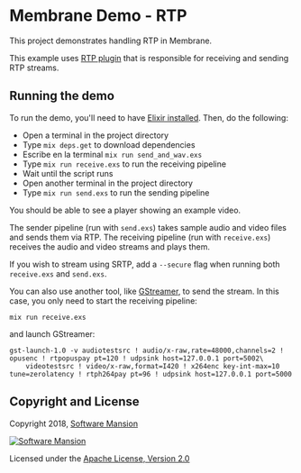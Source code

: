 # Membrane Demo - RTP

This project demonstrates handling RTP in Membrane.

This example uses [RTP plugin](https://github.com/membraneframework/membrane_rtp_plugin) that is responsible for receiving and sending RTP streams.

## Running the demo

To run the demo, you'll need to have [Elixir installed](https://elixir-lang.org/install.html). Then, do the following:

- Open a terminal in the project directory
- Type `mix deps.get` to download dependencies
- Escribe en la terminal `mix run send_and_wav.exs`
- Type `mix run receive.exs` to run the receiving pipeline
- Wait until the script runs
- Open another terminal in the project directory
- Type `mix run send.exs` to run the sending pipeline

You should be able to see a player showing an example video.

The sender pipeline (run with `send.exs`) takes sample audio and video files and sends them via RTP.
The receiving pipeline (run with `receive.exs`) receives the audio and video streams and plays them.

If you wish to stream using SRTP, add a `--secure` flag when running both `receive.exs` and `send.exs`.

You can also use another tool, like [GStreamer](https://gstreamer.freedesktop.org/), to send the stream. In this case, you only need to start the receiving pipeline:

```shell
mix run receive.exs
```

and launch GStreamer:

```shell
gst-launch-1.0 -v audiotestsrc ! audio/x-raw,rate=48000,channels=2 ! opusenc ! rtpopuspay pt=120 ! udpsink host=127.0.0.1 port=5002\
    videotestsrc ! video/x-raw,format=I420 ! x264enc key-int-max=10 tune=zerolatency ! rtph264pay pt=96 ! udpsink host=127.0.0.1 port=5000
```

## Copyright and License

Copyright 2018, [Software Mansion](https://swmansion.com/?utm_source=git&utm_medium=readme&utm_campaign=membrane)

[![Software Mansion](https://membraneframework.github.io/static/logo/swm_logo_readme.png)](https://swmansion.com/?utm_source=git&utm_medium=readme&utm_campaign=membrane)

Licensed under the [Apache License, Version 2.0](LICENSE)
